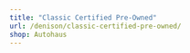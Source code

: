```yaml
---
title: "Classic Certified Pre-Owned"
url: /denison/classic-certified-pre-owned/
shop: Autohaus
---
```

